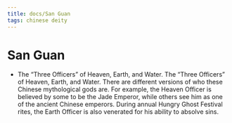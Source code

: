 ```yaml
---
title: docs/San Guan
tags: chinese deity
---
```


# San Guan 
- The “Three Officers” of Heaven, Earth, and Water. The “Three Officers” of Heaven, Earth, and Water. There are different versions of who these Chinese mythological gods are. For example, the Heaven Officer is believed by some to be the Jade Emperor, while others see him as one of the ancient Chinese emperors. During annual Hungry Ghost Festival rites, the Earth Officer is also venerated for his ability to absolve sins.